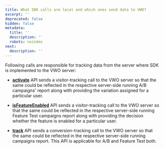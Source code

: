```yaml
---
title: What SDK calls are local and which ones send data to VWO?
excerpt: ''
deprecated: false
hidden: false
metadata:
  title: ''
  description: ''
  robots: noindex
next:
  description: ''
---
```

Following calls are responsible for tracking data from the server where SDK is implemented to the VWO server:

* **[activate](https://developers.vwo.com/reference#fullstack-sdk-activate)** API sends a visitor-tracking call to the VWO server so that the same could be reflected in the respective server-side running A/B campaigns' report along with providing the variation assigned for a particular user. 

* **[isFeatureEnabled](https://developers.vwo.com/reference#fullstack-sdk-is-feature-enabled)** API sends a visitor-tracking call to the VWO server so that the same could be reflected in the respective server-side running Feature Test campaigns report along with providing the decision whether the feature is enabled for a particular user. 

* **[track](https://developers.vwo.com/reference#fullstack-sdk-track)** API sends a conversion-tracking call to the VWO server so that the same could be reflected in the respective server-side running campaigns report. This API is applicable for A/B and Feature Test both.
